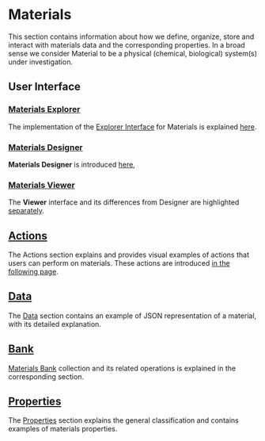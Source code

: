 # Materials

This section contains information about how we define, organize, store and interact with materials data and the corresponding properties. In a broad sense we consider Material to be a physical (chemical, biological) system(s) under investigation.

## User Interface

### [Materials Explorer](ui/explorer.md)

The implementation of the [Explorer Interface](/entities-general/ui/explorer.md) for Materials is explained [here](ui/explorer.md). 

### [Materials Designer](../material-designer/overview.md)

**Materials Designer** is introduced [here](../materials-designer/overview.md), 

### [Materials Viewer](ui/viewer.md)

The **Viewer** interface and its differences from Designer are highlighted [separately](ui/viewer.md).

## [Actions](actions/overview.md)

The Actions section explains and provides visual examples of actions that users can perform on materials. These actions are introduced [in the following page](actions/overview.md).

## [Data](data.md)

The [Data](data.md) section contains an example of JSON representation of a material, with its detailed explanation.

## [Bank](bank.md)

[Materials Bank](bank.md) collection and its related operations is explained in the corresponding section. 

## [Properties](../properties/overview.md)

The [Properties](../properties/overview.md) section explains the general classification and contains examples of materials properties.

